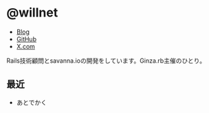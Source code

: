 # @willnet

- [Blog](https://blog.willnet.in/)
- [GitHub](https://github.com/willnet)
- [X.com](https://x.com/netwillnet)

Rails技術顧問とsavanna.ioの開発をしています。Ginza.rb主催のひとり。

## 最近

- あとでかく
